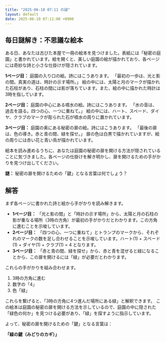 ```yaml
---
title: "2025-06-10 07:11 の謎"
layout: default
date: 2025-06-10 07:11:00 +0900
---
```

## 毎日謎解き：不思議な絵本

ある日、あなたは古びた本屋で一冊の絵本を見つけました。表紙には「秘密の庭園」と書かれています。絵を開くと、美しい庭園の絵が描かれており、各ページには奇妙な詩と小さな仕掛けが隠されています。

**1ページ目：**
庭園の入り口の絵。詩にはこうあります。
「最初の一歩は、光と影の間。真実の道は、時計の示す場所。」
絵の中には、太陽と月のマークが描かれた石柱があり、石柱の間には影が落ちています。また、絵の中に描かれた時計は3時を指しています。

**2ページ目：**
庭園の中心にある噴水の絵。詩にはこうあります。
「水の音は、過去を語る。四つの心、一つに重ねて。」
絵の中には、ハート、スペード、ダイヤ、クラブのマークが彫られた石が噴水の周りに置かれています。

**3ページ目：**
庭園の奥にある秘密の扉の絵。詩にはこうあります。
「最後の扉は、色の導き。赤と青の間、緑を探せ。」
扉の色は白黒で描かれていますが、絵の周りには赤い花と青い鳥が描かれています。

絵本を読み進めるうちに、あなたは庭園の秘密の扉を開ける方法が隠されていることに気づきました。各ページの仕掛けを解き明かし、扉を開けるための手がかりを見つけ出してください。

**謎：** 秘密の扉を開けるための「鍵」となる言葉は何でしょう？

## 解答

まず各ページに書かれた詩と絵から手がかりを読み解きます。

*   **1ページ目：** 「光と影の間」と「時計の示す場所」から、太陽と月の石柱の影が重なる場所（3時の方角）が最初の手がかりだとわかります。この方角に進むことを示唆しています。
*   **2ページ目：** 「四つの心、一つに重ねて」とトランプのマークから、それぞれのマークの数を足し合わせることを示唆しています。ハート(1) + スペード(1) + ダイヤ(1) + クラブ(1) = 4 となります。
*   **3ページ目：** 「赤と青の間、緑を探せ」から、赤と青を混ぜると緑になることから、この扉を開けるには「緑」が必要だとわかります。

これらの手がかりを組み合わせます。

1.  3時の方角に進む
2.  数字の「4」
3.  色「緑」

これらを繋げると、「3時の方角に4つ進んだ場所にある緑」と解釈できます。
この絵本は庭園の秘密の扉を開ける方法を示しているので、庭園の中に隠された「緑色の何か」を見つける必要があり、「緑」を探すように指示しています。

よって、秘密の扉を開けるための「鍵」となる言葉は：

**「緑の鍵（みどりのカギ）」**
